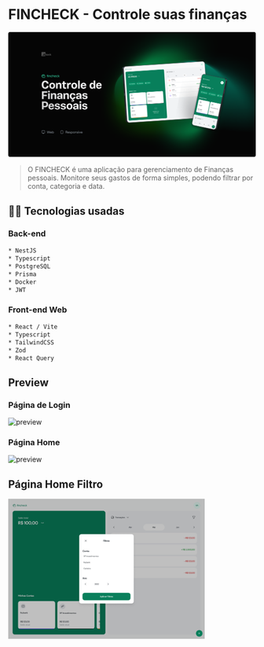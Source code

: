 # FINCHECK - Controle suas finanças

<img src="./frontend/src/assets/preview.png" alt="preview">

> O FINCHECK é uma aplicação para gerenciamento de Finanças pessoais. Monitore seus gastos de forma simples, podendo filtrar por conta, categoria e data.

## 👩‍💻 Tecnologias usadas
  
  ### Back-end
    * NestJS
    * Typescript
    * PostgreSQL
    * Prisma
    * Docker
    * JWT

  ### Front-end Web

    * React / Vite 
    * Typescript
    * TailwindCSS
    * Zod
    * React Query
    
## Preview

### Página de Login

<img src="./frontend/src/assets/Login.jpg" alt="preview" width="400px">

### Página Home

<img src="./frontend/src/assets/Home1.jpg" alt="preview" width="400px">

## Página Home Filtro

<img src="./frontend/src/assets/Home2.png" alt="preview" width="400px">
